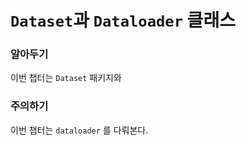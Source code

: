 # `Dataset`과 `Dataloader` 클래스

<div class="rmdnote">
<h3 id="알아두기">알아두기</h3>
<p>이번 챕터는 <code>Dataset</code> 패키지와</p>
</div>

<div class="rmdwarning">
<h3 id="주의하기">주의하기</h3>
<p>이번 챕터는 <code>dataloader</code> 를 다뤄본다.</p>
</div>
